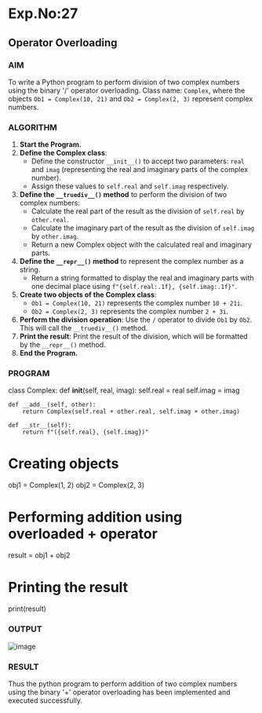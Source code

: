 # Exp.No:27  
## Operator Overloading

### AIM  
To write a Python program to perform division of two complex numbers using the binary '/' operator overloading. Class name: `Complex`, where the objects `Ob1 = Complex(10, 21)` and `Ob2 = Complex(2, 3)` represent complex numbers.

### ALGORITHM

1. **Start the Program.**
2. **Define the Complex class**:
   - Define the constructor `__init__()` to accept two parameters: `real` and `imag` (representing the real and imaginary parts of the complex number).
   - Assign these values to `self.real` and `self.imag` respectively.
3. **Define the `__truediv__()` method** to perform the division of two complex numbers:
   - Calculate the real part of the result as the division of `self.real` by `other.real`.
   - Calculate the imaginary part of the result as the division of `self.imag` by `other.imag`.
   - Return a new Complex object with the calculated real and imaginary parts.
4. **Define the `__repr__()` method** to represent the complex number as a string.
   - Return a string formatted to display the real and imaginary parts with one decimal place using `f"{self.real:.1f}, {self.imag:.1f}"`.
5. **Create two objects of the Complex class**:
   - `Ob1 = Complex(10, 21)` represents the complex number `10 + 21i`.
   - `Ob2 = Complex(2, 3)` represents the complex number `2 + 3i`.
6. **Perform the division operation**: Use the `/` operator to divide `Ob1` by `Ob2`. This will call the `__truediv__()` method.
7. **Print the result**: Print the result of the division, which will be formatted by the `__repr__()` method.
8. **End the Program.**

### PROGRAM

class Complex:
    def __init__(self, real, imag):
        self.real = real
        self.imag = imag

    def __add__(self, other):
        return Complex(self.real + other.real, self.imag + other.imag)

    def __str__(self):
        return f"({self.real}, {self.imag})"

# Creating objects
obj1 = Complex(1, 2)
obj2 = Complex(2, 3)

# Performing addition using overloaded + operator
result = obj1 + obj2

# Printing the result
print(result)
### OUTPUT
![image](https://github.com/user-attachments/assets/e801cf24-33be-40de-a5ed-db9e0ffa449a)

### RESULT
Thus the python program to perform addition of two complex numbers using the binary '+' operator overloading has been implemented and executed successfully.
